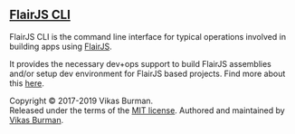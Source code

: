 [FlairJS CLI](https://flairjs.com/cli)
---

FlairJS CLI is the command line interface for typical operations involved in building apps using [FlairJS](https://flairjs.com).

It provides the necessary dev+ops support to build FlairJS assemblies and/or setup dev environment for FlairJS based projects. Find more about this [here](https://flairjs.com/cli).



Copyright &copy; 2017-2019 Vikas Burman.<br/>
Released under the terms of the [MIT license](https://github.com/vikasburman/flairjs-fabric/blob/master/LICENSE). Authored and maintained by [Vikas Burman](https://www.linkedin.com/in/vikasburman/). 